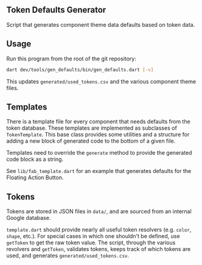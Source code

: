 ## Token Defaults Generator

Script that generates component theme data defaults based on token data.

## Usage

Run this program from the root of the git repository:

```sh
dart dev/tools/gen_defaults/bin/gen_defaults.dart [-v]
```

This updates `generated/used_tokens.csv` and the various component theme files.

## Templates

There is a template file for every component that needs defaults from the token
database. These templates are implemented as subclasses of `TokenTemplate`. This
base class provides some utilities and a structure for adding a new block of
generated code to the bottom of a given file.

Templates need to override the `generate` method to provide the generated code
block as a string.

See `lib/fab_template.dart` for an example that generates defaults for the
Floating Action Button.

## Tokens

Tokens are stored in JSON files in `data/`, and are sourced from an internal
Google database.

`template.dart` should provide nearly all useful token resolvers (e.g. `color`,
`shape`, etc.). For special cases in which one shouldn't be defined, use
`getToken` to get the raw token value. The script, through the various revolvers
and `getToken`, validates tokens, keeps track of which tokens are used, and
generates `generated/used_tokens.csv`.

